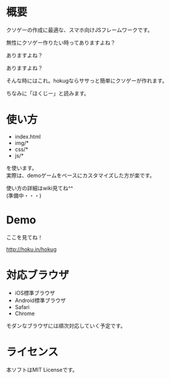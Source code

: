 概要
==============

クソゲーの作成に最適な、スマホ向けJSフレームワークです。

無性にクソゲー作りたい時ってありますよね？

ありますよね？

ありますよね？

そんな時にはこれ。hokugならササっと簡単にクソゲーが作れます。

ちなみに「ほくじー」と読みます。

使い方
==============

* index.html
* img/*
* css/*
* js/*

を使います。  
実際は、demoゲームをベースにカスタマイズした方が楽です。

使い方の詳細はwiki見てね^^  
(準備中・・・)

Demo
==============

ここを見てね！

http://hoku.in/hokug

対応ブラウザ
==============

* iOS標準ブラウザ
* Android標準ブラウザ
* Safari
* Chrome

モダンなブラウザには順次対応していく予定です。

ライセンス
==============
本ソフトはMIT Licenseです。
